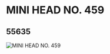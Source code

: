 # MINI HEAD NO. 459
## 55635
![MINI HEAD NO. 459](https://lc-www-live-s.legocdn.com/media/bricks/5/2/4294862.jpg)